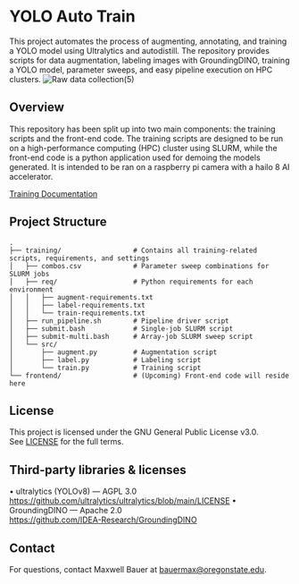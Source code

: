 # YOLO Auto Train

This project automates the process of augmenting, annotating, and training a YOLO model using Ultralytics and autodistill. The repository provides scripts for data augmentation, labeling images with GroundingDINO, training a YOLO model, parameter sweeps, and easy pipeline execution on HPC clusters.
![Raw data collection(5)](https://github.com/user-attachments/assets/11aa56f7-20bd-4a45-a206-b6933ed3c609)

## Overview

This repository has been split up into two main components: the training scripts and the front-end code. The training scripts are designed to be run on a high-performance computing (HPC) cluster using SLURM, while the front-end code is a python application used for demoing the models generated. It is intended to be ran on a raspberry pi camera with a hailo 8 AI accelerator. 

[Training Documentation](./training/README.md)

## Project Structure

```
.
├── training/                  # Contains all training-related scripts, requirements, and settings
│   ├── combos.csv             # Parameter sweep combinations for SLURM jobs
│   ├── req/                   # Python requirements for each environment
│   │   ├── augment-requirements.txt
│   │   ├── label-requirements.txt
│   │   └── train-requirements.txt
│   ├── run_pipeline.sh        # Pipeline driver script
│   ├── submit.bash            # Single-job SLURM script
│   ├── submit-multi.bash      # Array-job SLURM sweep script
│   └── src/
│       ├── augment.py         # Augmentation script
│       ├── label.py           # Labeling script
│       └── train.py           # Training script
└── frontend/                  # (Upcoming) Front-end code will reside here
```



## License

This project is licensed under the GNU General Public License v3.0.  
See [LICENSE](./LICENSE) for the full terms.

## Third‑party libraries & licenses

• ultralytics (YOLOv8) — AGPL 3.0  
  https://github.com/ultralytics/ultralytics/blob/main/LICENSE
• GroundingDINO — Apache 2.0  
  https://github.com/IDEA-Research/GroundingDINO    

## Contact

For questions, contact Maxwell Bauer at bauermax@oregonstate.edu.
